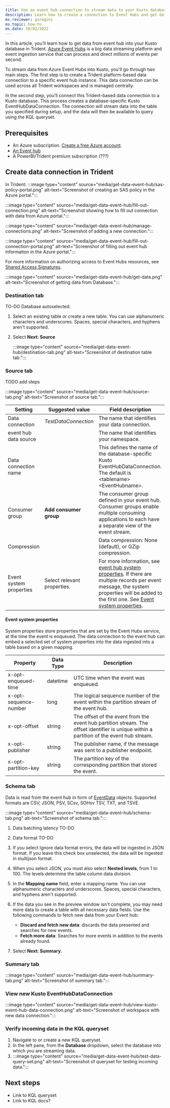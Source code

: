 ```yaml
---
title: Use an event hub connection to stream data to your Kusto database
description: Learn how to create a connection to Event Hubs and get data into your Kusto database in Trident.
ms.reviewer: guregini
ms.topic: how-to
ms.date: 10/02/2022
---
```


In this article, you'll learn how to get data from event hub into your Kusto database in Trident. [Azure Event Hubs](/azure/event-hubs/event-hubs-about) is a big data streaming platform and event ingestion service that can process and direct millions of events per second.

To stream data from Azure Event Hubs into Kusto, you'll go through two main steps. The first step is to create a Trident platform-based data connection to a specific event hub instance. This data connection can be used across all Trident workspaces and is managed centrally.

In the second step, you'll connect this Trident-based data connection to a Kusto database. This process creates a database-specific Kusto EventHubDataConnection. The connection will stream data into the table you specified during setup, and the data will then be available to query using the KQL queryset.

## Prerequisites

* An Azure subscription. [Create a free Azure account](https://azure.microsoft.com/free/).
* [An Event hub](/azure/event-hubs/event-hubs-create)
* A PowerBI/Trident premium subscription (???)

## Create data connection in Trident

In Trident: 
:::image type="content" source="media/get-data-event-hub/sas-policy-portal.png" alt-text="Screenshot of creating an SAS policy in the Azure portal.":::

:::image type="content" source="media/get-data-event-hub/fill-out-connection.png" alt-text="Screenshot showing how to fill out connection with data from Azure portal.":::


:::image type="content" source="media/get-data-event-hub/manage-connections.png" alt-text="Screenshot of adding a new connection.":::

:::image type="content" source="media/get-data-event-hub/fill-out-connection-portal.png" alt-text="Screenshot of filling out event hub information in the Azure portal.":::

For more information on authorizing access to Event Hubs resources, see [Shared Access Signatures](/azure/event-hubs/authorize-access-shared-access-signature).

:::image type="content" source="media/get-data-event-hub/get-data.png" alt-text="Screenshot of getting data from Database.":::

### Destination tab

TO-DO Database autoselected. 

1. Select an existing table or create a new table. You can use alphanumeric characters and underscores. Spaces, special characters, and hyphens aren't supported.
1. Select **Next: Source**

    :::image type="content" source="media/get-data-event-hub/destination-tab.png" alt-text="Screenshot of destination table tab.":::

### Source tab

TODO add steps

:::image type="content" source="media/get-data-event-hub/source-tab.png" alt-text="Screenshot of source tab.":::

|**Setting** | **Suggested value** | **Field description**
|---|---|---|
| Data connection | *TestDataConnection*  | The name that identifies your data connection.
| event hub data source |  | The name that identifies your namespace. |
| Data connection name |  | This defines the name of the database-specific Kusto EventHubDataConnection. The default is \<tablename>\<EventHubname>. |
| Consumer group | **Add consumer group** | The consumer group defined in your event hub. Consumer groups enable multiple consuming applications to each have a separate view of the event stream.
| Compression | | Data compression: None (default), or GZip compression.
| Event system properties | Select relevant properties. | For more information, see [event hub system properties](/azure/service-bus-messaging/service-bus-amqp-protocol-guide#message-annotations). If there are multiple records per event message, the system properties will be added to the first one. See [Event system properties](#event-system-properties).|

#### Event system properties

System properties store properties that are set by the Event Hubs service, at the time the event is enqueued. The data connection to the event hub can embed a selected set of system properties into the data ingested into a table based on a given mapping.

|        Property       | Data Type |      Description       |
|---|---|---|
|  x-opt-enqueued-time  |  datetime |  UTC time when the event was enqueued.   |
| x-opt-sequence-number |    long   |   The logical sequence number of the event within the partition stream of the event hub.                          |
|      x-opt-offset     |   string  | The offset of the event from the event hub partition stream. The offset identifier is unique within a partition of the event hub stream. |
|    x-opt-publisher    |   string  | The publisher name, if the message was sent to a publisher endpoint.     |
|  x-opt-partition-key  |   string  |  The partition key of the corresponding partition that stored the event. |

### Schema tab

Data is read from the event hub in form of [EventData](/dotnet/api/microsoft.servicebus.messaging.eventdata) objects. Supported formats are CSV, JSON, PSV, SCsv, SOHsv TSV, TXT, and TSVE.

:::image type="content" source="media/get-data-event-hub/schema-tab.png" alt-text="Screenshot of schema tab.":::

1. Data batching latency TO-DO
1. Data format TO-DO
1. If you select Ignore data format errors, the data will be ingested in JSON format. If you leave this check box unselected, the data will be ingested in multijson format. 
1. When you select JSON, you must also select **Nested levels**, from 1 to 100. The levels determine the table column data division.
    
1. In the **Mapping name** field, enter a mapping name. You can use alphanumeric characters and underscores. Spaces, special characters, and hyphens aren't supported.
1. If the data you see in the preview window isn't complete, you may need more data to create a table with all necessary data fields. Use the following commands to fetch new data from your Event hub:

    * **Discard and fetch new data**: discards the data presented and searches for new events.
    * **Fetch more data**: Searches for more events in addition to the events already found.
1. Select **Next: Summary**.

### Summary tab

:::image type="content" source="media/get-data-event-hub/summary-tab.png" alt-text="Screenshot of summary tab.":::

### View new Kusto EventHubDataConnection

:::image type="content" source="media/get-data-event-hub/view-kusto-event-hub-data-connection.png" alt-text="Screenshot of workspace with new data connection.":::

### Verify incoming data in the KQL queryset

1. Navigate to or create a new KQL queryset.
1. In the left pane, from the **Database** dropdown, select the database into which you are streaming data.
1. 
    :::image type="content" source="media/get-data-event-hub/test-data-query-set.png" alt-text="Screenshot of queryset for testing incoming data.":::

## Next steps

* Link to KQL queryset
* Link to KQL docs?